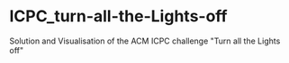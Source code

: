 # ICPC_turn-all-the-Lights-off
Solution and Visualisation of the ACM ICPC challenge "Turn all the Lights off"
